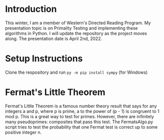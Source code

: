 # Introduction
This winter, I am a member of Western's Directed Reading Program. My presentation topic is on Primality Testing and implementing these algorithms in Python. I will update the repository as the project moves along. The presentation date is April 2nd, 2022.

# Setup Instructions
Clone the respository and run ```py -m pip install sympy``` (for Windows)

# Fermat's Little Theorem
Fermat's Little Theorem is a famous number theory result that says for any integers a and p, where p is prime, a to the power of (p - 1) is congruent to 1 mod p. This is a great way to test for primes. However, there are infinitely many pseudoprimes: composites that pass this test. The FermatsAlgo.py script tries to test the probability that one Fermat test is correct up to some positive integer n.
